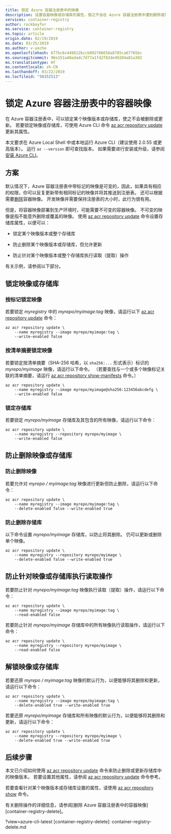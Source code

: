 ```yaml
---
title: 锁定 Azure 容器注册表中的映像
description: 设置容器映像或存储库的属性，使之不会在 Azure 容器注册表中遭到删除或覆盖。
services: container-registry
author: rockboyfor
ms.service: container-registry
ms.topic: article
origin.date: 02/19/2019
ms.date: 03/25/2019
ms.author: v-yeche
ms.openlocfilehash: 677bc6c449812bccb092706658a8785ca67765bc
ms.sourcegitcommit: 96e151a40adadc7d77a1fd2f82de49204a81a302
ms.translationtype: HT
ms.contentlocale: zh-CN
ms.lasthandoff: 03/22/2019
ms.locfileid: "58352513"
---
```

# <a name="lock-a-container-image-in-an-azure-container-registry"></a>锁定 Azure 容器注册表中的容器映像

在 Azure 容器注册表中，可以锁定某个映像版本或存储库，使之不会被删除或更新。 若要锁定映像或存储库，可使用 Azure CLI 命令 [az acr repository update][az-acr-repository-update] 更新其属性。 

本文要求在 Azure Local Shell 中或本地运行 Azure CLI（建议使用 2.0.55 或更高版本）。 运行 `az --version` 即可查找版本。 如果需要进行安装或升级，请参阅[安装 Azure CLI][azure-cli]。

## <a name="scenarios"></a>方案

默认情况下，Azure 容器注册表中带标记的映像是可变的，因此，如果具有相应的权限，你可以反复更新带有相同标记的映像并将其推送到注册表。 还可以根据需要[删除](container-registry-delete.md)容器映像。 开发映像并需要保持注册表的大小时，此行为很有用。

但是，将容器映像部署到生产环境时，可能需要不可变的容器映像。 不可变的映像是指不能意外删除或覆盖的映像。 使用 [az acr repository update][az-acr-repository-update] 命令设置存储库属性，以便可以：

* 锁定某个映像版本或整个存储库

* 防止删除某个映像版本或存储库，但允许更新

* 防止针对某个映像版本或整个存储库执行读取（提取）操作

有关示例，请参阅以下部分。

## <a name="lock-an-image-or-repository"></a>锁定映像或存储库 

### <a name="lock-an-image-by-tag"></a>按标记锁定映像

若要锁定 *myregistry* 中的 *myrepo/myimage:tag* 映像，请运行以下 [az acr repository update][az-acr-repository-update] 命令：

```azurecli
az acr repository update \
    --name myregistry --image myrepo/myimage:tag \
    --write-enabled false
```

### <a name="lock-an-image-by-manifest-digest"></a>按清单摘要锁定映像

若要锁定按清单摘要（SHA-256 哈希，以 `sha256:...` 形式表示）标识的 *myrepo/myimage* 映像，请运行以下命令。 （若要查找与一个或多个映像标记关联的清单摘要，请运行 [az acr repository show-manifests][az-acr-repository-show-manifests] 命令。）

```azurecli
az acr repository update \
    --name myregistry --image myrepo/myimage@sha256:123456abcdefg \
    --write-enabled false
```

### <a name="lock-a-repository"></a>锁定存储库

若要锁定 *myrepo/myimage* 存储库及其包含的所有映像，请运行以下命令：

```azurecli
az acr repository update \
    --name myregistry --repository myrepo/myimage \
    --write-enabled false
```

## <a name="protect-an-image-or-repository-from-deletion"></a>防止删除映像或存储库

### <a name="protect-an-image-from-deletion"></a>防止删除映像

若要允许对 *myrepo / myimage:tag* 映像进行更新但防止删除，请运行以下命令：

```azurecli
az acr repository update \
    --name myregistry --image myrepo/myimage:tag \
    --delete-enabled false --write-enabled true
```

### <a name="protect-a-repository-from-deletion"></a>防止删除存储库

以下命令设置 *myrepo/myimage* 存储库，以防止将其删除。 仍可以更新或删除单个映像。

```azurecli
az acr repository update \
    --name myregistry --repository myrepo/myimage \
    --delete-enabled false --write-enabled true
```

## <a name="prevent-read-operations-on-an-image-or-repository"></a>防止针对映像或存储库执行读取操作

若要防止针对 *myrepo/myimage:tag* 映像执行读取（提取）操作，请运行以下命令：

```azurecli
az acr repository update \
    --name myregistry --image myrepo/myimage:tag \
    --read-enabled false
```

若要防止针对 *myrepo/myimage* 存储库中的所有映像执行读取操作，请运行以下命令：

```azurecli
az acr repository update \
    --name myregistry --repository myrepo/myimage \
    --read-enabled false
```

## <a name="unlock-an-image-or-repository"></a>解锁映像或存储库

若要还原 *myrepo / myimage:tag* 映像的默认行为，以便能够将其删除和更新，请运行以下命令：

```azurecli
az acr repository update \
    --name myregistry --image myrepo/myimage:tag \
    --delete-enabled true --write-enabled true
```

若要还原 *myrepo/myimage* 存储库和所有映像的默认行为，以便能够将其删除和更新，请运行以下命令：

```azurecli
az acr repository update \
    --name myregistry --repository myrepo/myimage \
    --delete-enabled true --write-enabled true
```

## <a name="next-steps"></a>后续步骤

本文已介绍如何使用 [az acr repository update][az-acr-repository-update] 命令来防止删除或更新存储库中的映像版本。 若要设置其他属性，请参阅 [az acr repository update][az-acr-repository-update] 命令参考。

若要查看针对某个映像版本或存储库设置的属性，请使用 [az acr repository show][az-acr-repository-show] 命令。

有关删除操作的详细信息，请参阅[删除 Azure 容器注册表中的容器映像][container-registry-delete]。

<!-- LINKS - Internal -->
[az-acr-repository-update]: https://docs.azure.cn/zh-cn/cli/acr/repository?view=azure-cli-latest#az-acr-repository-update
[az-acr-repository-show]: https://docs.azure.cn/zh-cn/cli/acr/repository?view=azure-cli-latest#az-acr-repository-show
[az-acr-repository-show-manifests]: https://docs.azure.cn/zh-cn/cli/acr/repository?view=azure-cli-latest#az-acr-repository-show-manifests
[azure-cli]: https://docs.azure.cn/zh-cn/cli/install-azure-cli
?view=azure-cli-latest
[container-registry-delete]: container-registry-delete.md